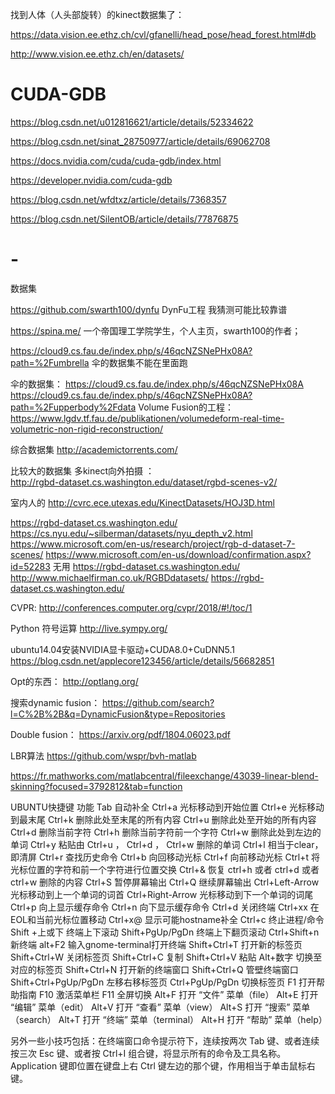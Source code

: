 找到人体（人头部旋转）的kinect数据集了： 

https://data.vision.ee.ethz.ch/cvl/gfanelli/head_pose/head_forest.html#db

http://www.vision.ee.ethz.ch/en/datasets/ 


# CUDA-GDB

https://blog.csdn.net/u012816621/article/details/52334622

https://blog.csdn.net/sinat_28750977/article/details/69062708

https://docs.nvidia.com/cuda/cuda-gdb/index.html

https://developer.nvidia.com/cuda-gdb

https://blog.csdn.net/wfdtxz/article/details/7368357

https://blog.csdn.net/SilentOB/article/details/77876875

# -

数据集

https://github.com/swarth100/dynfu    DynFu工程 我猜测可能比较靠谱

https://spina.me/    一个帝国理工学院学生，个人主页，swarth100的作者； 

https://cloud9.cs.fau.de/index.php/s/46qcNZSNePHx08A?path=%2Fumbrella  伞的数据集不能在里面跑 


伞的数据集： 
https://cloud9.cs.fau.de/index.php/s/46qcNZSNePHx08A 
https://cloud9.cs.fau.de/index.php/s/46qcNZSNePHx08A?path=%2Fupperbody%2Fdata
Volume Fusion的工程： 
https://www.lgdv.tf.fau.de/publikationen/volumedeform-real-time-volumetric-non-rigid-reconstruction/ 

综合数据集
http://academictorrents.com/

比较大的数据集  多kinect向外拍摄 ：  
http://rgbd-dataset.cs.washington.edu/dataset/rgbd-scenes-v2/


室内人的
http://cvrc.ece.utexas.edu/KinectDatasets/HOJ3D.html

https://rgbd-dataset.cs.washington.edu/
https://cs.nyu.edu/~silberman/datasets/nyu_depth_v2.html
https://www.microsoft.com/en-us/research/project/rgb-d-dataset-7-scenes/ 
https://www.microsoft.com/en-us/download/confirmation.aspx?id=52283 无用
https://rgbd-dataset.cs.washington.edu/
http://www.michaelfirman.co.uk/RGBDdatasets/
https://rgbd-dataset.cs.washington.edu/

CVPR: 
http://conferences.computer.org/cvpr/2018/#!/toc/1

Python 符号运算
http://live.sympy.org/

ubuntu14.04安装NVIDIA显卡驱动+CUDA8.0+CuDNN5.1
https://blog.csdn.net/applecore123456/article/details/56682851

Opt的东西： 
http://optlang.org/

搜索dynamic fusion： 
https://github.com/search?l=C%2B%2B&q=DynamicFusion&type=Repositories  

Double fusion： 
https://arxiv.org/pdf/1804.06023.pdf 

LBR算法 
https://github.com/wspr/bvh-matlab

https://fr.mathworks.com/matlabcentral/fileexchange/43039-linear-blend-skinning?focused=3792812&tab=function




UBUNTU快捷键 功能 
Tab 自动补全 
Ctrl+a 光标移动到开始位置 
Ctrl+e 光标移动到最末尾 
Ctrl+k 删除此处至末尾的所有内容 
Ctrl+u 删除此处至开始的所有内容 
Ctrl+d 删除当前字符 
Ctrl+h 删除当前字符前一个字符 
Ctrl+w 删除此处到左边的单词 
Ctrl+y 粘贴由 Ctrl+u ， Ctrl+d ， Ctrl+w 删除的单词 
Ctrl+l 相当于clear，即清屏 
Ctrl+r 查找历史命令 
Ctrl+b 向回移动光标 
Ctrl+f 向前移动光标 
Ctrl+t 将光标位置的字符和前一个字符进行位置交换 
Ctrl+& 恢复 ctrl+h 或者 ctrl+d 或者 ctrl+w 删除的内容 
Ctrl+S 暂停屏幕输出 
Ctrl+Q 继续屏幕输出 
Ctrl+Left-Arrow 光标移动到上一个单词的词首 
Ctrl+Right-Arrow 光标移动到下一个单词的词尾 
Ctrl+p 向上显示缓存命令 
Ctrl+n 向下显示缓存命令 
Ctrl+d 关闭终端 
Ctrl+xx 在EOL和当前光标位置移动 
Ctrl+x@ 显示可能hostname补全 
Ctrl+c 终止进程/命令 
Shift +上或下 终端上下滚动 
Shift+PgUp/PgDn 终端上下翻页滚动 
Ctrl+Shift+n 新终端 
alt+F2 输入gnome-terminal打开终端 
Shift+Ctrl+T 打开新的标签页 
Shift+Ctrl+W 关闭标签页 
Shift+Ctrl+C 复制 
Shift+Ctrl+V 粘贴 
Alt+数字 切换至对应的标签页 
Shift+Ctrl+N 打开新的终端窗口 
Shift+Ctrl+Q 管壁终端窗口 
Shift+Ctrl+PgUp/PgDn 左移右移标签页 
Ctrl+PgUp/PgDn 切换标签页 
F1 打开帮助指南 
F10 激活菜单栏 
F11 全屏切换 
Alt+F 打开 “文件” 菜单（file） 
Alt+E 打开 “编辑” 菜单（edit） 
Alt+V 打开 “查看” 菜单（view） 
Alt+S 打开 “搜索” 菜单（search） 
Alt+T 打开 “终端” 菜单（terminal） 
Alt+H 打开 “帮助” 菜单（help） 

另外一些小技巧包括：在终端窗口命令提示符下，连续按两次 Tab 键、或者连续按三次 Esc 键、或者按 Ctrl+I 组合键，将显示所有的命令及工具名称。Application 键即位置在键盘上右 Ctrl 键左边的那个键，作用相当于单击鼠标右键。



